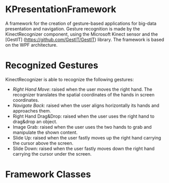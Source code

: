 KPresentationFramework
======================

A framework for the creation of gesture-based applications for big-data presentation and navigation.
Gesture recognition is made by the KinectRecognizer component, using the Microsoft Kinect sensor and the [GestIT] (https://github.com/GestIT/GestIT) library.
The framework is based on the WPF architecture.

Recognized Gestures
===================

KinectRecognizer is able to recognize the following gestures:

- _Right Hand Move_: raised when the user moves the right hand. The recognizer translates the spatial coordinates of the hands in   screen coordinates.
- *Navigate Back*: raised when the user aligns horizontally its hands and approaches them.  
- Right Hand Drag&Drop: raised when the user uses the right hand to drag&drop an object.
- Image Grab: raised when the user uses the two hands to grab and manipulate the shown content.
- Slide Up: raised when the user fastly moves up the right hand carrying the cursor above the screen.
- Slide Down: raised when the user fastly moves down the right hand carrying the cursor under the screen.

Framework Classes
=================
